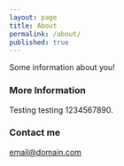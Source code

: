 ```yaml
---
layout: page
title: About
permalink: /about/
published: true
---
```


Some information about you!

### More Information

Testing testing 1234567890.

### Contact me

[email@domain.com](mailto:email@domain.com)

